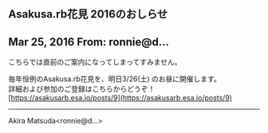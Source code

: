 ## Asakusa.rb花見 2016のおしらせ

## Mar 25, 2016 From: ronnie@d...

こちらでは直前のご案内になってしまってすみません。

毎年恒例のAsakusa.rb花見を、明日3/26(土) のお昼に開催します。  
詳細および参加のご登録はこちらからどうぞ！ [https://asakusarb.esa.io/posts/9](https://asakusarb.esa.io/posts/9)

* * *

Akira Matsuda\<ronnie@d...\>

